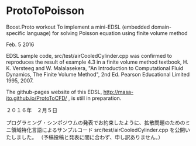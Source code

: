 # ProtoToPoisson
Boost.Proto workout To implement a mini-EDSL (embedded domain-specific language) for solving Poisson equation using finite volume method

Feb. 5 2016

EDSL sample code, src/test/airCooledCylinder.cpp was confirmed to reproduces the result of example 4.3 in a finite volume method textbook, 
H. K. Versteeg and W. Malalasekera,
"An Introduction  to Computational Fluid Dynamics, The Finite Volume Method", 2nd Ed.
 Pearson Educational Limited 1995, 2007.
 
The github-pages website of this EDSL, http://masa-ito.github.io/ProtoToCFD/ , is still in preparation.
 

２０１６年　２月５日

プログラミング・シンポジウムの発表でお約束したように、拡散問題のためのミニ領域特化言語によるサンプルコード
src/test/airCooledCylinder.cpp
を公開いたしました。
（予稿投稿と発表に間に合わず、申し訳ありません。）
